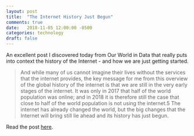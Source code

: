 ```yaml
---
layout: post
title:  "The Internet History Just Begun"
comments: true
date:   2018-11-05 12:00:00 -0500
categories: technology
draft: false
---
```


An excellent post I discovered today from Our World in Data that really puts into context the history of the Internet - and how we are just getting started. 

> And while many of us cannot imagine their lives without the services that the internet provides, the key message for me from this overview of the global history of the internet is that we are still in the very early stages of the internet. It was only in 2017 that half of the world population was online; and in 2018 it is therefore still the case that close to half of the world population is not using the internet.5 The internet has already changed the world, but the big changes that the Internet will bring still lie ahead and its history has just begun.

Read the post [here](https://ourworldindata.org/internet-history-just-begun). 